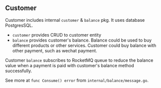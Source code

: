 ## Customer
Customer includes internal `customer` & `balance` pkg. It uses database PostgresSQL.

- `customer` provides CRUD to customer entity
- `balance` provides customer's balance. Balance could be used to buy different products or other services. Customer could buy balance with other payment, such as wechat payment.

Customer `balance` subscribes to RocketMQ queue to reduce the balance value when a payment is paid with customer's balance method successfully.

See more at `func Consume() error` from `internal/balance/message.go`.
